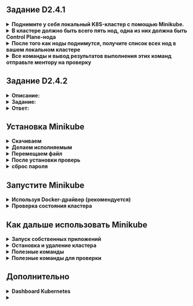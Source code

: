 ## Задание D2.4.1
<details>
  <summary><strong>Поднимите у себя локальный K8S-кластер с помощью Minikube.</strong></summary>

        curl -Lo minikube https://storage.googleapis.com/minikube/releases/latest/minikube-linux-amd64
        chmod +x minikube
        sudo mv minikube /usr/local/bin/  
</details>
<details>
  <summary><strong>В кластере должно быть всего пять нод, одна из них должна быть Сontrol Plane-нода</strong></summary>

        minikube start --nodes=5 --driver=docker

</details>
<details>
  <summary><strong>После того как ноды поднимутся, получите список всех нод в вашем локальном кластере</strong></summary>

        kubectl get nodes

</details>
<details>
  <summary><strong>Все команды и вывод результатов выполнения этих команд отправьте ментору на проверку</strong></summary>

![Альтернативный текст](./img/img_1.png)

![Альтернативный текст](./img/img_2.png)

![Альтернативный текст](./img/img_3.png)
</details>

## Задание D2.4.2
<details>
  <summary><strong>Описание:</strong></summary>

    Сообщество Kubernetes объявило, что в конце 2021 года Docker в качестве среды выполнения контейнеров 
    будет объявлен как устаревший и не будет использоваться в K8S-кластере. 
    Но Kind, который поднимает K8S-кластер на Docker, говорит о том, 
    что в отношении поддержки работы кластера K8S беспокоиться не стоит.

</details>
<details>
  <summary><strong>Задание:</strong></summary>

    Почему Kind говорит, что это изменение его не затронет?

</details>
<details>
  <summary><strong>Ответ:</strong></summary>

    Сообщество Kubernetes действительно объявило, что Docker в качестве среды выполнения контейнеров 
    будет объявлен устаревшим к концу 2021 года 

    Это связано с тем, что Docker не является CRI-совместимым (Container Runtime Interface), 
    и для его использования внутри K8s-кластера требуется специальный шим — Dockershim. 
    Удаление Dockershim из Kubelet означает, что Docker больше не может быть использован 
    как runtime в K8s без дополнительных инструментов. 

    Однако kind  (Kubernetes IN Docker) говорит, что это изменение его не затронет, 
    потому что он использует Docker не как контейнерный runtime для узлов кластера , 
    а как средство для запуска контейнеров, представляющих узлы самого кластера . То есть: 

    kind создает локальный K8s-кластер, где каждый узел — это отдельный контейнер Docker ;
    внутри этих контейнеров kind использует уже CRI-совместимые runtimes , 
    такие как containerd или CRI-O, которые и управляют контейнерами приложений 

    Таким образом, даже после удаления поддержки Docker как контейнерного рантайма в K8s, 
    kind продолжает использовать Docker только на уровне хоста для создания и управления узлами-контейнерами , 
    но не для запуска контейнеров внутри кластера. Это делает изменения в K8s невлияющими на работоспособность kind. 

    Кроме того, kind официально заявляет, что поддерживает сборку и запуск кластеров из исходников Kubernetes, 
    а также совместим с Linux, macOS и Windows, что усиливает его гибкость и надежность 
    вне зависимости от изменений в основной кодовой базе Kubernetes

    Поэтому в отношении поддержки работы кластера K8S с помощью kind беспокоиться не стоит : 
    он не зависит от внутренней политики K8s по отношению к Docker как рантайму, 
    так как использует Docker лишь как платформу для запуска системных контейнеров, 
    а не как исполнительную среду для рабочих нагрузок кластера. 

</details>

## Установка Minikube
<details>
  <summary><strong>Скачиваем</strong></summary>

    curl -Lo minikube https://storage.googleapis.com/minikube/releases/latest/minikube-linux-amd64
    curl -Lo minikube https://github.com/kubernetes/minikube/releases/latest/download/minikube-linux-amd64 
</details>
<details>
  <summary><strong>Делаем исполняемым</strong></summary>

    chmod +x minikube
</details>
<details>
  <summary><strong>Перемещаем файл</strong></summary>

    sudo mv minikube /usr/local/bin/
</details>
<details>
  <summary><strong>После установки проверь</strong></summary>

    which minikube
    Должно вернуть: /usr/local/bin/minikube
    minikube version
</details>
<details>
  <summary><strong>сброс пароля</strong></summary>

    passwd
</details>

## Запустите Minikube 
<details>
  <summary><strong>Используя Docker-драйвер (рекомендуется) </strong></summary>

    minikube start --driver=docker
    minikube start --nodes=5 --driver=docker
    💡 Предупреждение:
    ❗ /usr/local/bin/kubectl is version 1.29.2, which may have incompatibilities with Kubernetes 1.33.1.
    ▪ Want kubectl v1.33.1? Try 'minikube kubectl -- get pods -A'

    Это важное замечание:
    Версия установленного у тебя kubectl (v1.29 ) немного младше версии Kubernetes в кластере (v1.33 ).
    В большинстве случаев это не критично, но если ты хочешь использовать совместимую версию kubectl , 
    используй команду:
        minikube kubectl -- get pods -A
    Либо установи более свежий kubectl отдельно, чтобы он соответствовал версии кластера. 

</details>

<details>
  <summary><strong>Проверка состояния кластера</strong></summary>

    kubectl get nodes
    Ожидаемый вывод:
        NAME       STATUS   ROLES           AGE   VERSION
        minikube   Ready    control-plane   XXs   v1.33.1

    И проверь системные поды:
    kubectl get pods -A

    Должны быть такие компоненты:
    kube-system → coredns, etcd, kube-apiserver, kube-controller-manager, kube-proxy, kube-scheduler
    kube-node-lease → информация о доступности нод
    default → storage-provisioner
     
</details>

## Как дальше использовать Minikube
<details>
  <summary><strong>Запуск собственных приложений</strong></summary>

  - **Например, запусти простое демо-приложение:**

        kubectl create deployment hello-minikube --image=k8s.gcr.io/echoserver:1.4

  - **И открой его во внешнем доступе:**

        kubectl expose deployment hello-minikube --type=NodePort --port=8080


  - **Посмотри URL:**

        minikube service hello-minikube --url

  - **Или просто открой в браузере:**

        minikube service hello-minikube

</details>
<details>
  <summary><strong>Остановка и удаление кластера</strong></summary>

  - **Если нужно остановить кластер:**

        minikube stop

  - **Если нужно полностью удалить кластер:**

        minikube delete
        minikube delete --all

</details>

<details>
  <summary><strong>Полезные команды</strong></summary>

  - **Показывает текущее состояние кластера**

        minikube status
	
  - **Информация о кластере**

        kubectl cluster-info
	
  - **Показать все ресурсы**

        kubectl get all --all-namespaces
	
  - **Открыть веб-интерфейс Kubernetes**

        minikube dashboard
	
  - **Показать IP-адрес Minikube**

        minikube ip

</details>

<details>
  <summary><strong>Полезные команды для проверки </strong></summary>

  - **Посмотреть все namespaces**

        kubectl get namespaces

  - **Посмотреть все ресурсы во всех namespaces**

        kubectl get all --all-namespaces

  - **Посмотреть объекты Lease в kube-node-lease**
  - 
        kubectl get leases -n kube-node-lease

  - **Посмотреть поды в default (если есть)**

        kubectl get pods -n default
</details>

## Дополнительно

<details>
  <summary><strong>Dashboard Kubernetes</strong></summary>

 - **Запустите панель управления**   

        minikube dashboard
        Она автоматически откроет браузер с веб-интерфейсом
        http://127.0.0.1:37913/api/v1/namespaces/kubernetes-dashboard/services/http:kubernetes-dashboard:/proxy/
 - **получить URL**    

        minikube dashboard --url

</details>


<details>
  <summary><strong></strong></summary>
</details>



 
 
 

